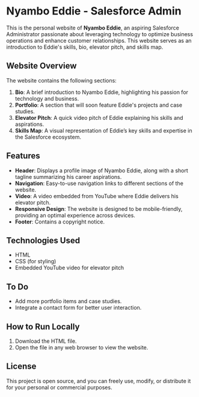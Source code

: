 

# Nyambo Eddie - Salesforce Admin

This is the personal website of **Nyambo Eddie**, an aspiring Salesforce Administrator passionate about leveraging technology to optimize business operations and enhance customer relationships. This website serves as an introduction to Eddie's skills, bio, elevator pitch, and skills map.

## Website Overview

The website contains the following sections:

1. **Bio**: A brief introduction to Nyambo Eddie, highlighting his passion for technology and business.
2. **Portfolio**: A section that will soon feature Eddie's projects and case studies.
3. **Elevator Pitch**: A quick video pitch of Eddie explaining his skills and aspirations.
4. **Skills Map**: A visual representation of Eddie’s key skills and expertise in the Salesforce ecosystem.

## Features

- **Header**: Displays a profile image of Nyambo Eddie, along with a short tagline summarizing his career aspirations.
- **Navigation**: Easy-to-use navigation links to different sections of the website.
- **Video**: A video embedded from YouTube where Eddie delivers his elevator pitch.
- **Responsive Design**: The website is designed to be mobile-friendly, providing an optimal experience across devices.
- **Footer**: Contains a copyright notice.

## Technologies Used

- HTML
- CSS (for styling)
- Embedded YouTube video for elevator pitch

## To Do

- Add more portfolio items and case studies.
- Integrate a contact form for better user interaction.

## How to Run Locally

1. Download the HTML file.
2. Open the file in any web browser to view the website.

## License

This project is open source, and you can freely use, modify, or distribute it for your personal or commercial purposes.
